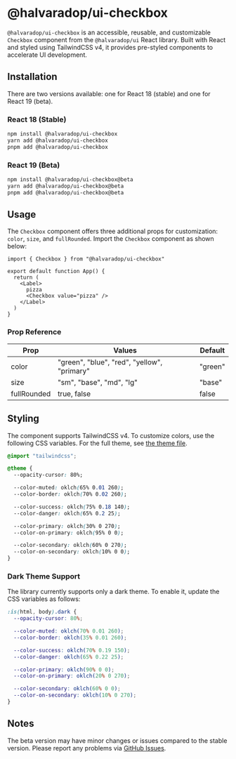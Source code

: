 # @halvaradop/ui-checkbox

`@halvaradop/ui-checkbox` is an accessible, reusable, and customizable `Checkbox` component from the `@halvaradop/ui` React library. Built with React and styled using TailwindCSS v4, it provides pre-styled components to accelerate UI development.

## Installation

There are two versions available: one for React 18 (stable) and one for React 19 (beta).

### React 18 (Stable)

```bash
npm install @halvaradop/ui-checkbox
yarn add @halvaradop/ui-checkbox
pnpm add @halvaradop/ui-checkbox
```

### React 19 (Beta)

```bash
npm install @halvaradop/ui-checkbox@beta
yarn add @halvaradop/ui-checkbox@beta
pnpm add @halvaradop/ui-checkbox@beta
```

## Usage

The `Checkbox` component offers three additional props for customization: `color`, `size`, and `fullRounded`. Import the `Checkbox` component as shown below:

```tsx
import { Checkbox } from "@halvaradop/ui-checkbox"

export default function App() {
  return (
    <Label>
      pizza
      <Checkbox value="pizza" />
    </Label>
  )
}
```

### Prop Reference

| Prop        | Values                                      | Default |
| ----------- | ------------------------------------------- | ------- |
| color       | "green", "blue", "red", "yellow", "primary" | "green" |
| size        | "sm", "base", "md", "lg"                    | "base"  |
| fullRounded | true, false                                 | false   |

## Styling

The component supports TailwindCSS v4. To customize colors, use the following CSS variables. For the full theme, see [the theme file](https://github.com/halvaradop/ui/blob/master/tailwind.css).

```css
@import "tailwindcss";

@theme {
  --opacity-cursor: 80%;

  --color-muted: oklch(65% 0.01 260);
  --color-border: oklch(70% 0.02 260);

  --color-success: oklch(75% 0.18 140);
  --color-danger: oklch(65% 0.2 25);

  --color-primary: oklch(30% 0 270);
  --color-on-primary: oklch(95% 0 0);

  --color-secondary: oklch(60% 0 270);
  --color-on-secondary: oklch(10% 0 0);
}
```

### Dark Theme Support

The library currently supports only a dark theme. To enable it, update the CSS variables as follows:

```css
:is(html, body).dark {
  --opacity-cursor: 80%;

  --color-muted: oklch(70% 0.01 260);
  --color-border: oklch(35% 0.01 260);

  --color-success: oklch(70% 0.19 150);
  --color-danger: oklch(65% 0.22 25);

  --color-primary: oklch(90% 0 0);
  --color-on-primary: oklch(20% 0 270);

  --color-secondary: oklch(60% 0 0);
  --color-on-secondary: oklch(10% 0 270);
}
```

## Notes

The beta version may have minor changes or issues compared to the stable version. Please report any problems via [GitHub Issues](https://github.com/halvaradop/ui/issues).
